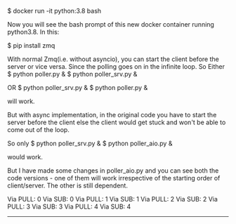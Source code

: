$ docker run -it python:3.8 bash

Now you will see the bash prompt of this new docker container running python3.8.
In this:

$ pip install zmq

With normal Zmq(i.e. without asyncio), you can start the client before the server or vice versa. Since the polling goes on in the infinite loop.
So
Either
$ python poller.py &
$ python poller_srv.py &

OR
$ python poller_srv.py &
$ python poller.py &

will work.

But with async implementation, in the original code you have to start the server before the client else the client would get stuck and won't be able to come out of the loop.

So only
$ python poller_srv.py &
$ python poller_aio.py &

would work.

But I have made some changes in poller_aio.py and you can see both the code versions - one of them will work irrespective of the starting order of client/server. The other is still dependent.

Via PULL: 0
Via SUB: 0
Via PULL: 1
Via SUB: 1
Via PULL: 2
Via SUB: 2
Via PULL: 3
Via SUB: 3
Via PULL: 4
Via SUB: 4

-----------------
